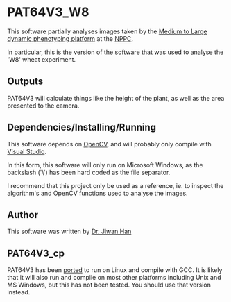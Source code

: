 # PAT64V3_W8

This software partially analyses images taken by the 
[Medium to Large dynamic phenotyping platform](https://www.plant-phenomics.ac.uk/index.php/resources/index.php/resources/lemnatec-system/) 
at the [NPPC](https://www.plant-phenomics.ac.uk). 

In particular, this is the version of the software that was used to analyse the 'W8' wheat experiment.

## Outputs

PAT64V3 will calculate things like the height of the plant, as well as the area presented to the camera.

## Dependencies/Installing/Running

This software depends on [OpenCV](https://opencv.org/), and will probably only compile
with [Visual Studio](https://www.visualstudio.com/).

In this form, this software will only run on Microsoft Windows, as the backslash ('\\') has 
been hard coded as the file separator.

I recommend that this project only be used as a reference, ie. to inspect the algorithm's
and OpenCV functions used to analyse the images.  

## Author

This software was written by [Dr. Jiwan Han](https://www.plant-phenomics.ac.uk/index.php/about/meet-the-team/)

## PAT64V3_cp

PAT64V3 has been [ported](https://github.com/NPPC-UK/PAT64V3_cp) to run on Linux 
and compile with GCC. It is likely that it will also run and compile on most other platforms
including Unix and MS Windows, but this has not been tested.  You should use that version
instead.
